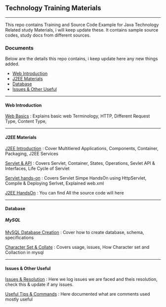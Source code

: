 ## Technology Training Materials
***

This repo contains Training and Source Code Example for Java Technology Related study Materials, i will keep update these. It contains sample source codes, study docs from different sources.

### Documents

Below are the details this repo contains, i keep update here any new things added.

* [Web Introduction](#web-introduction)
* [J2EE Materials](#j2ee-materials)
* [Database](#database)
* [Issues & Other Useful](#issues--other-useful)

***
#### Web Introduction
[Web Basics](/web/1-web-basics.md)
:	Explains basic web Terminology, HTTP, Different Request Type, Content Type,

***
#### J2EE Materials

[J2EE Introduction](/J2EE/docs/1-j2ee-intro.md)
:	Cover Multitiered Applications, Components, Container, Packaging, J2EE Services

[Servlet & API](/J2EE/docs/2-j2ee-servlet.md)
:	Covers Servlet, Container, States, Operations, Sevlet API & Interfaces, Life Cycle of Servlet

[Servlet hands-on](/J2EE/docs/3-j2ee-servlet-handson.md)
: Covers Servlet Simpe HandsOn using HttpServlet, Compile & Deploying Serlvet, Explained web.xml

[J2EE HandsOn](https://github.com/laxman954/training/tree/master/J2EE/hands-on)
: You can find All the source code will here

***
#### Database
##### MySQL
[MySQL  Database Creation](/database/mysql/mysql_create_db.md)
:	Cover how to create database, schema, specifications

[Character Set & Collate](/database/mysql/mysql_characterset_collate.md)
:	Covers usage, issues, How Character set and Collaction in mysql

***


#### Issues & Other Useful
[Issues & Resolution](issues/java-issues.md)
: Here we log issues we are faced and theis resolution, check this & update if any issues.

[Useful Tips & Commands](useful-tips-commands.md)
: Here documented what are comments used mostly useful
